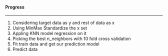 #### Progress
---
1. Considering target data as y and rest of data as x
2. Using MinMax Standardize the x set
3. Appling KNN model regression on it
4. Picking the best n_neighbors with 10 fold cross validation
5. Fit train data and get our prediction model
6. Predict data